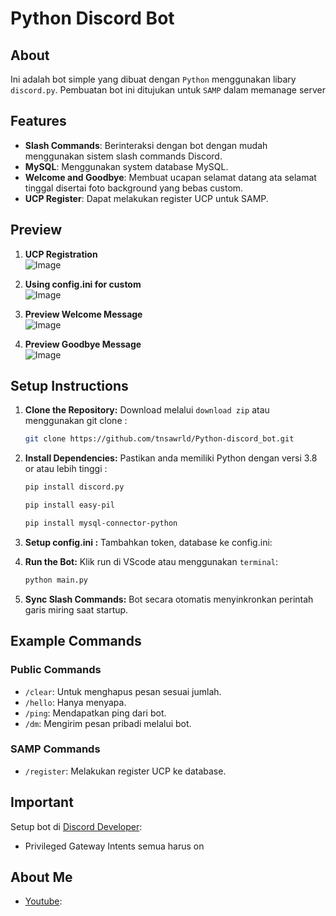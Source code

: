 # Python Discord Bot

## About
Ini adalah bot simple yang dibuat dengan `Python` menggunakan libary `discord.py`. Pembuatan bot ini ditujukan untuk `SAMP` dalam memanage server

## Features
- **Slash Commands**: Berinteraksi dengan bot dengan mudah menggunakan sistem slash commands Discord.
- **MySQL**: Menggunakan system database MySQL.
- **Welcome and Goodbye**: Membuat ucapan selamat datang ata selamat tinggal disertai foto background yang bebas custom.
- **UCP Register**: Dapat melakukan register UCP untuk SAMP. 

## Preview
1. **UCP Registration**</br>
![Image](https://github.com/user-attachments/assets/088717c9-248f-4f4b-a165-57f517510e1a)

2. **Using config.ini for custom**</br>
![Image](https://github.com/user-attachments/assets/aa555dc6-541e-46dd-85b7-01c097e57044)

3. **Preview Welcome Message**</br>
![Image](https://github.com/user-attachments/assets/b288bd72-cb72-4815-a151-3b6bfeef096d)

4. **Preview Goodbye Message**</br>
![Image](https://github.com/user-attachments/assets/bdc96a79-6af0-4199-99b9-74d84012ee6d)

## Setup Instructions

1. **Clone the Repository:**
   Download melalui `download zip` atau menggunakan git clone :
   ```bash
   git clone https://github.com/tnsawrld/Python-discord_bot.git
   ```

2. **Install Dependencies:**
   Pastikan anda memiliki Python dengan versi 3.8 or atau lebih tinggi :
   ```bash
   pip install discord.py
   ```
   ```bash
   pip install easy-pil
   ```
   ```bash
   pip install mysql-connector-python
   ```

3. **Setup config.ini :**
   Tambahkan token, database ke config.ini:

4. **Run the Bot:**
   Klik run di VScode atau menggunakan `terminal`:
   ```bash
   python main.py
   ```

5. **Sync Slash Commands:**
   Bot secara otomatis menyinkronkan perintah garis miring saat startup.

## Example Commands

### Public Commands
- `/clear`: Untuk menghapus pesan sesuai jumlah.
- `/hello`: Hanya menyapa.
- `/ping`: Mendapatkan ping dari bot.
- `/dm`: Mengirim pesan pribadi melalui bot.

### SAMP Commands
- `/register`: Melakukan register UCP ke database.

## Important
Setup bot di [Discord Developer](https://discord.com/developers/applications):
- Privileged Gateway Intents semua harus on

## About Me
- [Youtube](https://www.youtube.com/@Tnsawrld):
